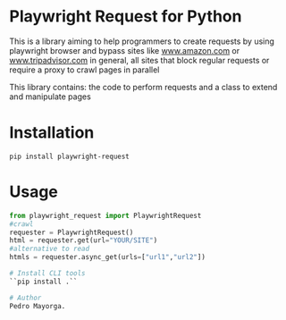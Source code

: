 # Playwright Request for Python

This is a library aiming to help programmers to create requests by using playwright browser
and bypass sites like www.amazon.com or www.tripadvisor.com
in general, all sites that block regular requests or require a proxy to crawl pages in parallel

This library contains:
the code to perform requests and a class to extend and manipulate pages
    
# Installation
``pip install playwright-request``

# Usage
```python
from playwright_request import PlaywrightRequest
#crawl
requester = PlaywrightRequest()
html = requester.get(url="YOUR/SITE")
#alternative to read 
htmls = requester.async_get(urls=["url1","url2"])

# Install CLI tools
``pip install .``

# Author
Pedro Mayorga.
